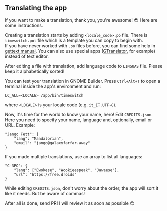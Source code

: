 ## Translating the app

If you want to make a translation, thank you, you're awesome! 😍 Here are some instructions.

Creating a translation starts by adding `<locale_code>.po` file. There is `timeswitch.pot` file which is a template you can copy to begin with.<br/>
If you have never worked with `.po` files before, you can find some help in [gettext manual](https://www.gnu.org/software/gettext/manual/html_node/PO-Files.html). You can also use special apps ([GTranslator](https://flathub.org/apps/details/org.gnome.Gtranslator), for example) instead of text editor.

After editing a file with translation, add language code to `LINGUAS` file. Please keep it alphabetically sorted!

You can test your translation in GNOME Builder. Press `Ctrl+Alt+T` to open a terminal inside the app's environment and run:
```
LC_ALL=<LOCALE> /app/bin/timeswitch
```
where `<LOCALE>` is your locale code (e.g. `it_IT.UTF-8`).

Now, it's time for the world to know your name, hero! Edit `CREDITS.json`. Here you need to specify your name, language and, optionally, email or URL. Example:

```
"Jango Fett": {
    "lang": "Mandalorian",
    "email": "jango@galaxyfarfar.away"
}
```

If you made multiple translations, use an array to list all languages:

```
"C-3PO": {
    "lang": ["Ewokese", "Wookieespeak", "Jawaese"],
    "url": "https://free.droids"
}
```

While editing `CREDITS.json`, don't worry about the order, the app will sort it like it needs. But be aware of commas!

After all is done, send PR! I will review it as soon as possible 😊
